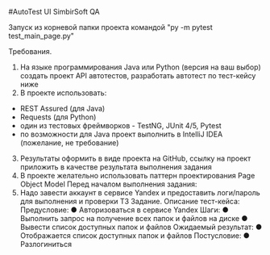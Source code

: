 #AutoTest UI SimbirSoft QA 

Запуск из корневой папки проекта командой "py -m pytest test_main_page.py"
 
Требования.
1. На языке программирования Java или Python (версия на ваш выбор) создать проект API
автотестов, разработать автотест по тест-кейсу ниже
2. В проекте использовать:
- REST Assured (для Java)
- Requests (для Python)
- один из тестовых фреймворков - TestNG, JUnit 4/5, Pytest
- по возможности для Java проект выполнить в IntelliJ IDEA (пожелание, не
требование)
3. Результаты оформить в виде проекта на GitHub, ссылку на проект приложить в качестве
результата выполнения задания
4. В проекте желательно использовать паттерн проектирования Page Object Model
Перед началом выполнения задания:
1. Надо завести аккаунт в сервисе Yandex и предоставить логи/пароль для выполнения и
проверки ТЗ
Задание. Описание тест-кейса:
Предусловие:
● Авторизоваться в сервисе Yandex
Шаги:
● Выполнить запрос на получение всех папок и файлов на диске
● Вывести список доступных папок и файлов
Ожидаемый результат:
● Отображается список доступных папок и файлов
Постусловие:
● Разлогиниться

